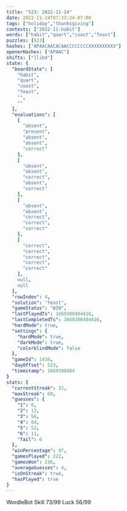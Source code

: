 ```yaml
---
title: "523: 2022-11-24"
date: 2022-11-24T07:33:24-07:00
tags: ["holiday","thanksgiving"]
contests: ["2022-11-habit"]
words: ["habit","quart","coast","feast"]
puzzles: [523]
hashes: ["APAACAACACAACCCCCCCCXXXXXXXXXX"]
openerHashes: ["APAAC"]
shifts: ["llibd"]
state: {
  "boardState": [
    "habit",
    "quart",
    "coast",
    "feast",
    "",
    ""
  ],
  "evaluations": [
    [
      "absent",
      "present",
      "absent",
      "absent",
      "correct"
    ],
    [
      "absent",
      "absent",
      "correct",
      "absent",
      "correct"
    ],
    [
      "absent",
      "absent",
      "correct",
      "correct",
      "correct"
    ],
    [
      "correct",
      "correct",
      "correct",
      "correct",
      "correct"
    ],
    null,
    null
  ],
  "rowIndex": 4,
  "solution": "feast",
  "gameStatus": "WIN",
  "lastPlayedTs": 1669300404416,
  "lastCompletedTs": 1669300404416,
  "hardMode": true,
  "settings": {
    "hardMode": true,
    "darkMode": true,
    "colorblindMode": false
  },
  "gameId": 1438,
  "dayOffset": 523,
  "timestamp": 1669300404
}
stats: {
  "currentStreak": 32,
  "maxStreak": 69,
  "guesses": {
    "1": 0,
    "2": 13,
    "3": 56,
    "4": 84,
    "5": 52,
    "6": 11,
    "fail": 6
  },
  "winPercentage": 97,
  "gamesPlayed": 222,
  "gamesWon": 216,
  "averageGuesses": 4,
  "isOnStreak": true,
  "hasPlayed": true
}
---
```

<!-- more -->
WordleBot
Skill 73/99
Luck 56/99
